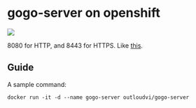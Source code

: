 # gogo-server on openshift

![](https://images.microbadger.com/badges/image/outloudvi/gogo-server.svg)

8080 for HTTP, and 8443 for HTTPS. Like [this](https://gogohome.herokuapp.com/configServer).

## Guide

A sample command:

```
docker run -it -d --name gogo-server outloudvi/gogo-server
```

